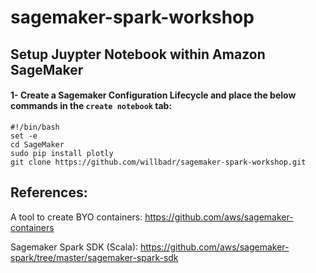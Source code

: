# sagemaker-spark-workshop


## Setup Juypter Notebook within Amazon SageMaker

#### 1- Create a Sagemaker Configuration Lifecycle and place the below commands in the `create notebook` tab:

```shell
#!/bin/bash
set -e
cd SageMaker
sudo pip install plotly
git clone https://github.com/willbadr/sagemaker-spark-workshop.git
```

## References:

A tool to create BYO containers: https://github.com/aws/sagemaker-containers

Sagemaker Spark SDK (Scala): https://github.com/aws/sagemaker-spark/tree/master/sagemaker-spark-sdk
